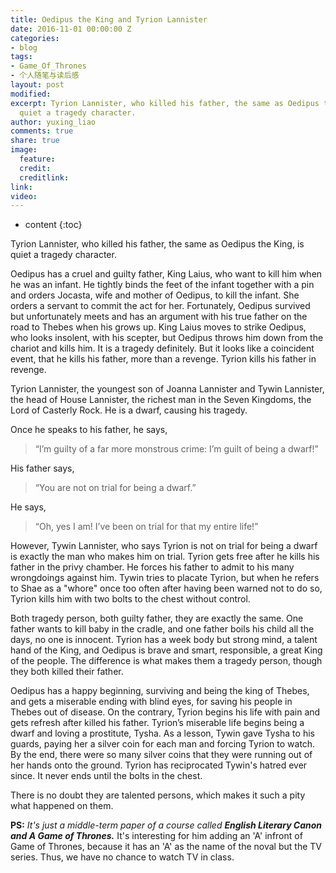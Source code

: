 ```yaml
---
title: Oedipus the King and Tyrion Lannister
date: 2016-11-01 00:00:00 Z
categories:
- blog
tags:
- Game_Of_Thrones
- 个人随笔与读后感
layout: post
modified: 
excerpt: Tyrion Lannister, who killed his father, the same as Oedipus the King, is
  quiet a tragedy character.
author: yuxing_liao
comments: true
share: true
image:
  feature: 
  credit: 
  creditlink: 
link: 
video: 
---
```


* content
{:toc}

Tyrion Lannister, who killed his father, the same as Oedipus the King, is quiet a tragedy character.

Oedipus has a cruel and guilty father, King Laius, who want to kill him when he was an infant. He tightly binds the feet of the infant together with a pin and orders Jocasta, wife and mother of Oedipus, to kill the infant. She orders a servant to commit the act for her. Fortunately, Oedipus survived but unfortunately meets and has an argument with his true father on the road to Thebes when his grows up. King Laius moves to strike Oedipus, who looks insolent, with his scepter, but Oedipus throws him down from the chariot and kills him. It is a tragedy definitely. But it looks like a coincident event, that he kills his father, more than a revenge. Tyrion kills his father in revenge.

Tyrion Lannister, the youngest son of Joanna Lannister and Tywin Lannister, the head of House Lannister, the richest man in the Seven Kingdoms, the Lord of Casterly Rock. He is a dwarf, causing his tragedy.

Once he speaks to his father, he says,

> “I’m guilty of a far more monstrous crime: I’m guilt of being a dwarf!”

His father says,

> “You are not on trial for being a dwarf.”

He says,

> “Oh, yes I am! I’ve been on trial for that my entire life!”

However, Tywin Lannister, who says Tyrion is not on trial for being a dwarf is exactly the man who makes him on trial. Tyrion gets free after he kills his father in the privy chamber. He forces his father to admit to his many wrongdoings against him. Tywin tries to placate Tyrion, but when he refers to Shae as a "whore" once too often after having been warned not to do so, Tyrion kills him with two bolts to the chest without control.

Both tragedy person, both guilty father, they are exactly the same. One father wants to kill baby in the cradle, and one father boils his child all the days, no one is innocent. Tyrion has a week body but strong mind, a talent hand of the King, and Oedipus is brave and smart, responsible, a great King of the people. The difference is what makes them a tragedy person, though they both killed their father.

Oedipus has a happy beginning, surviving and being the king of Thebes, and gets a miserable ending with blind eyes, for saving his people in Thebes out of disease. On the contrary, Tyrion begins his life with pain and gets refresh after killed his father. Tyrion’s miserable life begins being a dwarf and loving a prostitute, Tysha. As a lesson, Tywin gave Tysha to his guards, paying her a silver coin for each man and forcing Tyrion to watch. By the end, there were so many silver coins that they were running out of her hands onto the ground. Tyrion has reciprocated Tywin's hatred ever since. It never ends until the bolts in the chest.

There is no doubt they are talented persons, which makes it such a pity what happened on them.

**PS:** _It's just a middle-term paper of a course called **English Literary Canon and A Game of Thrones.**_ It's interesting for him adding an 'A' infront of Game of Thrones, because it has an 'A' as the name of the noval but the TV series. Thus, we have no chance to watch TV in class.
